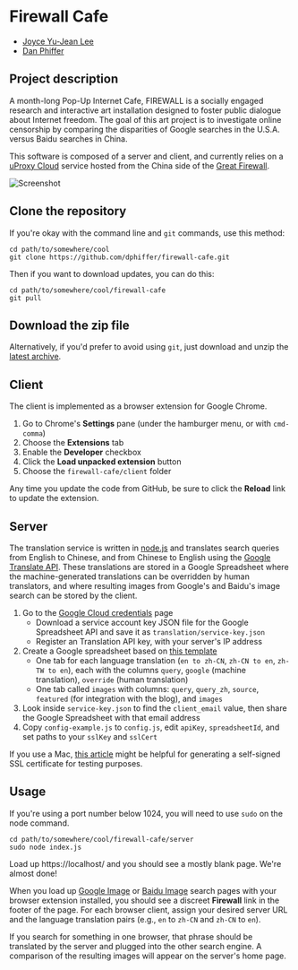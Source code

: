# Firewall Cafe

* [Joyce Yu-Jean Lee](http://www.joyceyujeanlee.com/)
* [Dan Phiffer](https://phiffer.org/)

## Project description

A month-long Pop-Up Internet Cafe, FIREWALL is a socially engaged research and interactive art installation designed to foster public dialogue about Internet freedom. The goal of this art project is to investigate online censorship by comparing the disparities of Google searches in the U.S.A. versus Baidu searches in China.

This software is composed of a server and client, and currently relies on a [uProxy Cloud](https://www.uproxy.org/) service hosted from the China side of the [Great Firewall](https://en.wikipedia.org/wiki/Great_Firewall).

![Screenshot](https://raw.githubusercontent.com/dphiffer/firewall-cafe/master/screenshot.png)

## Clone the repository

If you're okay with the command line and `git` commands, use this method:

```
cd path/to/somewhere/cool
git clone https://github.com/dphiffer/firewall-cafe.git
```

Then if you want to download updates, you can do this:

```
cd path/to/somewhere/cool/firewall-cafe
git pull
```

## Download the zip file

Alternatively, if you'd prefer to avoid using `git`, just download and unzip the [latest archive](https://github.com/dphiffer/firewall-cafe/archive/master.zip).

## Client

The client is implemented as a browser extension for Google Chrome.

1. Go to Chrome's __Settings__ pane (under the hamburger menu, or with `cmd-comma`)
2. Choose the __Extensions__ tab
3. Enable the __Developer__ checkbox
4. Click the __Load unpacked extension__ button
5. Choose the `firewall-cafe/client` folder

Any time you update the code from GitHub, be sure to click the __Reload__ link to update the extension.

## Server

The translation service is written in [node.js](http://nodejs.org/) and translates search queries from English to Chinese, and from Chinese to English using the [Google Translate API](https://cloud.google.com/translate/docs). These translations are stored in a Google Spreadsheet where the machine-generated translations can be overridden by human translators, and where resulting images from Google's and Baidu's image search can be stored by the client.

1. Go to the [Google Cloud credentials](https://console.cloud.google.com/apis/credentials) page  
	* Download a service account key JSON file for the Google Spreadsheet API and save it as `translation/service-key.json`
	* Register an Translation API key, with your server's IP address
2. Create a Google spreadsheet based on [this template](https://docs.google.com/spreadsheets/d/1bhoMy4bwZyr58a2pnnxYD4JQogOpAgqqMtSUQIZLz_Q/edit?usp=sharing)  
 	* One tab for each language translation (`en to zh-CN`, `zh-CN to en`, `zh-TW to en`), each with the columns `query`, `google` (machine translation), `override` (human translation)
	* One tab called `images` with columns: `query`, `query_zh`, `source`, `featured` (for integration with the blog), and `images`
3. Look inside `service-key.json` to find the `client_email` value, then share the Google Spreadsheet with that email address
4. Copy `config-example.js` to `config.js`, edit `apiKey`, `spreadsheetId`, and set paths to your `sslKey` and `sslCert`

If you use a Mac, [this article](http://brianflove.com/2014/12/01/self-signed-ssl-certificate-on-mac-yosemite/) might be helpful for generating a self-signed SSL certificate for testing purposes.

## Usage

If you're using a port number below 1024, you will need to use `sudo` on the node command.

```
cd path/to/somewhere/cool/firewall-cafe/server
sudo node index.js
```

Load up https://localhost/ and you should see a mostly blank page. We're almost done!

When you load up [Google Image](https://www.google.com/imghp) or [Baidu Image](http://image.baidu.com/) search pages with your browser extension installed, you should see a discreet __Firewall__ link in the footer of the page. For each browser client, assign your desired server URL and the language translation pairs (e.g., `en` to `zh-CN` and `zh-CN` to `en`).

If you search for something in one browser, that phrase should be translated by the server and plugged into the other search engine. A comparison of the resulting images will appear on the server's home page.
